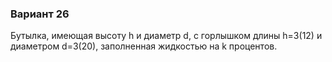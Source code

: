 ### Вариант 26
Бутылка, имеющая высоту h и диаметр d, с горлышком длины h=3(12) и диаметром d=3(20), заполненная жидкостью на k процентов.
